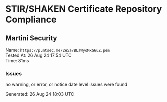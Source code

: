 # STIR/SHAKEN Certificate Repository Compliance

## Martini Security

Name: `https://p.mtsec.me/2e5a/BLaWyoMxG6uZ.pem`\
Tested At: 26 Aug 24 17:54 UTC\
Time: 81ms

### Issues

no warning, or error, or notice date level issues were found

Generated: 26 Aug 24 18:03 UTC